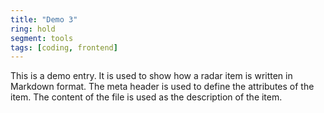 ```yaml
---
title: "Demo 3"
ring: hold
segment: tools
tags: [coding, frontend]
---
```


This is a demo entry. It is used to show how a radar item is written in Markdown format. The meta header is used to define the attributes of the item. The content of the file is used as the description of the item.

